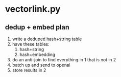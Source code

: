 # vectorlink.py

## dedup + embed plan
1. write a deduped hash+string table
2. have these tables:
   1. hash+string
   2. hash+embedding
3. do an anti-join to find everything in 1 that is not in 2
4. batch up and send to openai
5. store results in 2
